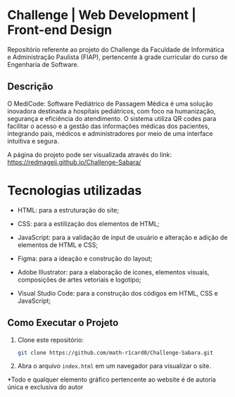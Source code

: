 # Challenge | Web Development | Front-end Design
Repositório referente ao projeto do Challenge da Faculdade de Informática e Administração Paulista (FIAP), pertencente à grade curricular do curso de Engenharia de Software.

## Descrição
O MediCode: Software Pediátrico de Passagem Médica é uma solução inovadora destinada a hospitais pediátricos, com foco na humanização, segurança e eficiência do atendimento. O sistema utiliza QR codes para facilitar o acesso e a gestão das informações médicas dos pacientes, integrando pais, médicos e administradores por meio de uma interface intuitiva e segura.

A página do projeto pode ser visualizada através do link: <br/> https://redmageii.github.io/Challenge-Sabara/


# Tecnologias utilizadas

- HTML: para a estruturação do site;

- CSS: para a estilização dos elementos de HTML;

- JavaScript: para a validação de input de usuário e alteração e adição de elementos de HTML e CSS;

- Figma: para a ideação e construção do layout;

- Adobe Illustrator: para a elaboração de ícones, elementos visuais, composições de artes vetoriais e logotipo;  

- Visual Studio Code: para a construção dos códigos em HTML, CSS e JavaScript;


## Como Executar o Projeto
1. Clone este repositório:
   ```bash
   git clone https://github.com/math-r1card0/Challenge-Sabara.git
   ```
2. Abra o arquivo `index.html` em um navegador para visualizar o site.

*Todo e qualquer elemento gráfico pertencente ao website é de autoria única e exclusiva do autor

